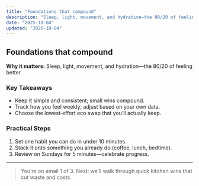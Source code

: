 ```yaml
---
title: "Foundations that compound"
description: "Sleep, light, movement, and hydration—the 80/20 of feeling better."
date: "2025-10-04"
updated: "2025-10-04"
---
```


## Foundations that compound

**Why it matters:** Sleep, light, movement, and hydration—the 80/20 of feeling better.

### Key Takeaways
- Keep it simple and consistent; small wins compound.
- Track how you feel weekly; adjust based on your own data.
- Choose the lowest‑effort eco swap that you’ll actually keep.

### Practical Steps
1. Set one habit you can do in under 10 minutes.
2. Stack it onto something you already do (coffee, lunch, bedtime).
3. Review on Sundays for 5 minutes—celebrate progress.

---

> You’re on email 1 of 3. Next: we’ll walk through quick kitchen wins that cut waste and costs.
